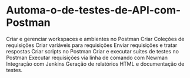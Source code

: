 # Automa-o-de-testes-de-API-com-Postman
Criar e gerenciar workspaces e ambientes no Postman Criar Coleções de requisições Criar variáveis para requisições Enviar requisições e tratar respostas Criar scripts no Postman Criar e executar suítes de testes no Postman Executar requisições via linha de comando com Newman Integração com Jenkins Geração de relatórios HTML e documentação de testes.
